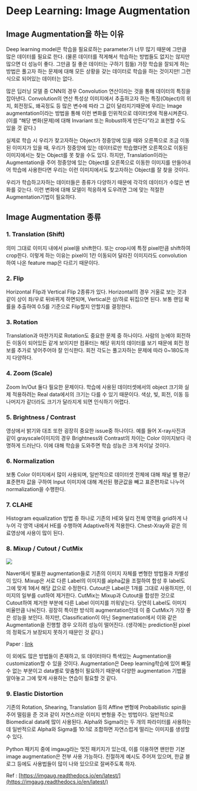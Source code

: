 # Deep Learning: Image Augmentation

## Image Augmentation을 하는 이유

Deep learning model은 학습을 필요로하는 parameter가 너무 많기 때문에 그만큼 많은 데이터를 필요로 한다. \(물론 데이터를 적게해서 학습하는 방법들도 없지는 않지만 많으면 더 성능이 좋다. 그만큼 질 좋은 데이터는 구하기 힘듦\) 가장 학습을 잘되게 하는 방법은 풀고자 하는 문제에 대해 모든 상황을 갖는 데이터로 학습을 하는 것이지만! 그런식으로 되어있는 데이터는 없다.

많은 딥러닝 모델 중 CNN의 경우 Convolution 연산이라는 것을 통해 데이터의 특징을 잡아낸다. Convolution의 연산 특성상 이미지에서 추출하고자 하는 특징\(Object\)의 위치, 회전정도, 왜곡정도 등 많은 변수에 따라 그 값이 달라지기때문에 우리는 Image augmentation이라는 방법을 통해 이런 변화를 인위적으로 데이터셋에 적용시켜준다. \(이를 “해당 변화\(문제\)에 대해 Invariant 또는 Robust하게 만든다”라고 표현할 수도 있을 것 같다.\)

실제로 학습 시 우리가 찾고자하는 Object가 정중앙에 있을 때와 오른쪽으로 조금 이동된 이미지가 있을 때, 우리가 정중앙에 있는 데이터로만 학습했다면 오른쪽으로 이동된 이미지에서는 찾는 Object를 못 찾을 수도 있다. 하지만, Translation이라는 Augmentation을 주어 정중앙에 있는 Object를 오른쪽으로 이동한 이미지를 만들어내어 학습에 사용한다면 우리는 이런 이미지에서도 찾고자하는 Object를 잘 찾을 것이다.

우리가 학습하고자하는 데이터들은 종류가 다양하기 때문에 각각의 데이터가 수많은 변화를 갖는다. 이런 변화에 대해 모델이 적응하게 도우려면 그에 맞는 적절한 Augmentation기법이 필요하다.

## Image Augmentation 종류

### **1. Translation \(Shift\)**

의미 그대로 이미지 내에서 pixel을 shift한다. 또는 crop시에 특정 pixel만큼 shift하여 crop한다. 이렇게 하는 이유는 pixel이 1칸 이동되어 달라진 이미지라도 convolution하여 나온 feature map은 다르기 때문이다.

### **2. Flip**

Horizontal Flip과 Vertical Flip 2종류가 있다. Horizontal의 경우 거울로 보는 것과 같이 상이 좌/우로 뒤바뀌게 하면되며, Vertical은 상/하로 뒤집으면 된다. 보통 랜덤 확률을 추출하여 0.5를 기준으로 Flip할지 안할지를 결정한다.

### **3. Rotation**

Translation과 마찬가지로 Rotation도 중요한 문제 중 하나이다. 사람의 눈에야 회전하든 이동이 되어있든 같게 보이지만 컴퓨터는 해당 위치의 데이터를 보기 때문에 회전 정보를 추가로 넣어주어야 잘 인식한다. 회전 각도는 풀고자하는 문제에 따라 0~180도까지 다양하다.

### **4. Zoom \(Scale\)**

Zoom In/Out 둘다 필요한 문제이다. 학습에 사용된 데이터셋에서의 object 크기와 실제 적용하려는 Real data에서의 크기는 다를 수 있기 때문이다. 색상, 빛, 회전, 이동 등 나머지가 같더라도 크기가 달라지게 되면 인식하기 어렵다.

### **5. Brightness / Contrast**

영상에서 밝기와 대조 또한 굉장히 중요한 issue중 하나이다. 예를 들어 X-ray사진과 같이 grayscale이미지의 경우 Brightness와 Contrast의 차이는 Color 이미지보다 극명하게 드러난다. 이에 대해 학습을 도와주면 학습 성능은 크게 차이날 것이다.

### **6. Normalization**

보통 Color 이미지에서 많이 사용되며, 일반적으로 데이터셋 전체에 대해 채널 별 평균/표준편차 값을 구하여 Input 이미지에 대해 계산된 평균값을 빼고 표준편차로 나누어 normalization을 수행한다.

### **7. CLAHE**

Histogram equalization 방법 중 하나로 기존의 HE와 달리 전체 영역을 grid하게 나누어 각 영역 내에서 HE를 수행하여 Adaptive하게 적용한다. Chest-Xray와 같은 의료영상에 사용이 많이 된다.

### **8. Mixup / Cutout / CutMix**

![](https://bgparkloop.github.io/assets/images/study/image-augmentation01.png)

Naver에서 발표한 augmentation들로 기존의 이미지 자체를 변형한 방법들과 차별성이 있다. Mixup은 서로 다른 Label의 이미지를 alpha값을 조절하여 합성 후 label도 그에 맞게 1에서 해당 값으로 수정한다. Cutout은 Label은 1개를 그대로 사용하지만, 이미지의 일부를 cut하여 제거한다. CutMix는 Mixup과 Cutout을 합성한 것으로 Cutout하여 제거한 부분에 다른 Label 이미지를 끼워넣는다. 당연히 Label도 이미지 비율만큼 나눠진다. 굉장히 특이한 방식의 augmentation인데 이 중 CutMix가 가장 좋은 성능을 보인다. 하지만, Classification이 아닌 Segmentation에서 이와 같은 Augmentation을 진행할 경우 오히려 성능이 떨어진다. \(생각에는 prediction된 pixel의 정확도가 보장되지 못하기 때문인 것 같다.\)

Paper : [link](https://www.researchgate.net/publication/333078138_CutMix_Regularization_Strategy_to_Train_Strong_Classifiers_with_Localizable_Features)  
  
이 외에도 많은 방법들이 존재하고, 또 데이터마다 특색있는 Augmentation을 customization할 수 있을 것이다. Augmentation은 Deep learning학습에 있어 빠질 수 없는 부분이고 data별로 맞춤형이 필요하기 때문에 다양한 augmentation 기법을 알아놓고 그에 맞게 사용하는 연습이 필요할 것 같다.

### **9. Elastic Distortion**

기존의 Rotation, Shearing, Translation 등의 Affine 변형에 Probabilistic spin을 주어 떨림을 준 것과 같이 자연스러운 이미지 변형을 주는 방법이다. 일반적으로 Biomedical data에 많이 사용된다. Alpha와 Sigma라는 두 개의 파라미터를 사용하는데 일반적으로 Alpha와 Sigma를 10:1로 조합하면 자연스럽게 떨리는 이미지를 생성할 수 있다.

Python 패키지 중에 imgaug라는 멋진 패키지가 있는데, 이를 이용하면 왠만한 기본 image augmentation은 전부 사용 가능하다. 친절하게 예시도 주어져 있으며, 한글 블로그 등에도 사용법들이 많이 나와 있으므로 잘써주도록 하자.

Ref : [https://imgaug.readthedocs.io/en/latest/](https://imgaug.readthedocs.io/en/latest/)

